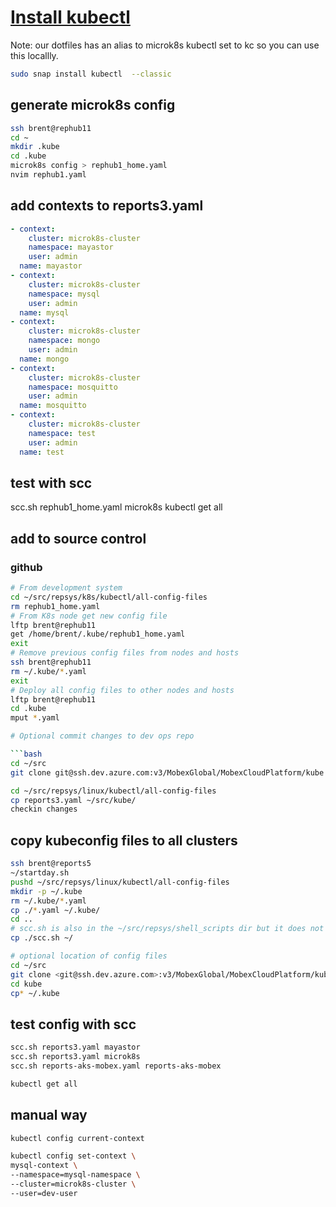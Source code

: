 # **[Install kubectl](https://microk8s.io/docs/working-with-kubectl)**

Note: our dotfiles has an alias to microk8s kubectl set to kc so you can use this locallly.

```bash
sudo snap install kubectl  --classic
```

## generate microk8s config

```bash
ssh brent@rephub11
cd ~
mkdir .kube
cd .kube
microk8s config > rephub1_home.yaml
nvim rephub1.yaml
```

## add contexts to reports3.yaml

```yaml
- context:
    cluster: microk8s-cluster
    namespace: mayastor
    user: admin
  name: mayastor
- context:
    cluster: microk8s-cluster
    namespace: mysql
    user: admin
  name: mysql
- context:
    cluster: microk8s-cluster
    namespace: mongo
    user: admin
  name: mongo
- context:
    cluster: microk8s-cluster
    namespace: mosquitto
    user: admin
  name: mosquitto
- context:
    cluster: microk8s-cluster
    namespace: test
    user: admin
  name: test
```

## test with scc

scc.sh rephub1_home.yaml microk8s
kubectl get all

## add to source control

### github

```bash
# From development system
cd ~/src/repsys/k8s/kubectl/all-config-files
rm rephub1_home.yaml
# From K8s node get new config file
lftp brent@rephub11
get /home/brent/.kube/rephub1_home.yaml
exit
# Remove previous config files from nodes and hosts
ssh brent@rephub11
rm ~/.kube/*.yaml
exit
# Deploy all config files to other nodes and hosts
lftp brent@rephub11
cd .kube
mput *.yaml

# Optional commit changes to dev ops repo

```bash
cd ~/src
git clone git@ssh.dev.azure.com:v3/MobexGlobal/MobexCloudPlatform/kube

cd ~/src/repsys/linux/kubectl/all-config-files
cp reports3.yaml ~/src/kube/
checkin changes

```

## copy kubeconfig files to all clusters

```bash
ssh brent@reports5
~/startday.sh
pushd ~/src/repsys/linux/kubectl/all-config-files
mkdir -p ~/.kube
rm ~/.kube/*.yaml
cp ./*.yaml ~/.kube/
cd ..
# scc.sh is also in the ~/src/repsys/shell_scripts dir but it does not change much
cp ./scc.sh ~/

# optional location of config files
cd ~/src
git clone <git@ssh.dev.azure.com>:v3/MobexGlobal/MobexCloudPlatform/kube
cd kube
cp* ~/.kube
```

## test config with scc

```bash
scc.sh reports3.yaml mayastor
scc.sh reports3.yaml microk8s
scc.sh reports-aks-mobex.yaml reports-aks-mobex

kubectl get all

```

## manual way

```bash
kubectl config current-context

kubectl config set-context \
mysql-context \
--namespace=mysql-namespace \
--cluster=microk8s-cluster \
--user=dev-user
```
